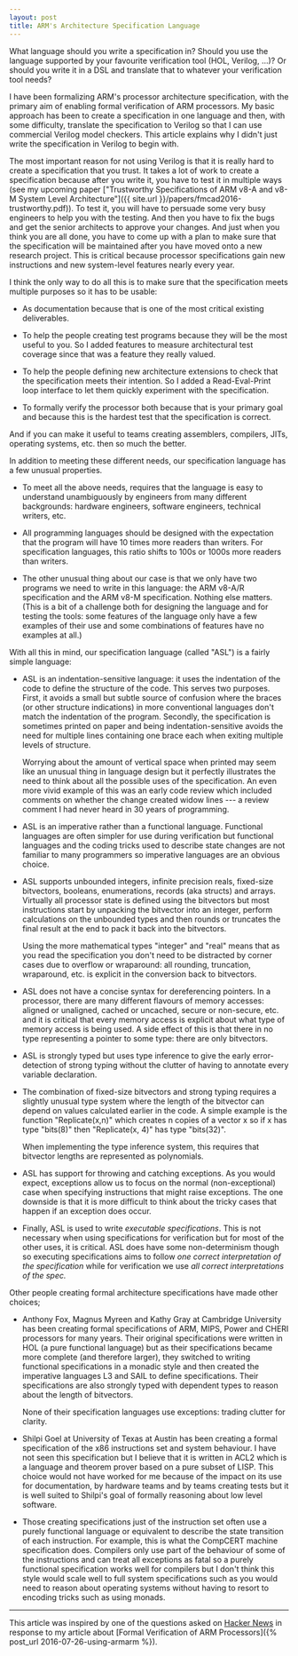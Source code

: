 ```yaml
---
layout: post
title: ARM's Architecture Specification Language
---
```


What language should you write a specification in?  Should you use the language
supported by your favourite verification tool (HOL, Verilog, ...)?
Or should you write it in a DSL and translate that to whatever your
verification tool needs?

I have been formalizing ARM's processor architecture specification, with the
primary aim of enabling formal verification of ARM processors.
My basic approach has been to create a specification in one language
and then, with some difficulty, translate the specification to Verilog
so that I can use commercial Verilog model checkers.
This article explains why I didn't just write the specification in Verilog to begin with.

The most important reason for not using Verilog is that it is really hard to
create a specification that you trust.  It takes a lot of work to create
a specification because after you write it, you have to test it in multiple
ways (see my upcoming paper ["Trustworthy Specifications of ARM v8-A and v8-M
System Level Architecture"]({{ site.url }}/papers/fmcad2016-trustworthy.pdf)).
To test it, you will have to persuade some very busy engineers to help you with
the testing.  And then you have to fix the bugs and get the senior architects
to approve your changes. And just when you think you are all done, you have to
come up with a plan to make sure that the specification will be maintained
after you have moved onto a new research project.  This is critical because
processor specifications gain new instructions and new system-level features
nearly every year.

I think the only way to do all this is to make sure that the specification
meets multiple purposes so it has to be usable:

  * As documentation because that is one of the most critical existing
    deliverables.

  * To help the people creating test programs because they will be the most
    useful to you.  So I added features to measure architectural test coverage
    since that was a feature they really valued.

  * To help the people defining new architecture extensions to check that
    the specification meets their intention.  So I added a Read-Eval-Print
    loop interface to let them quickly experiment with the specification.

  * To formally verify the processor both because that is your primary goal
    and because this is the hardest test that the specification is correct.

And if you can make it useful to teams creating assemblers, compilers, JITs,
operating systems, etc. then so much the better.

In addition to meeting these different needs, our specification language has a few
unusual properties.

  * To meet all the above needs, requires that the language is easy to
    understand unambiguously by engineers from many different backgrounds:
    hardware engineers, software engineers, technical writers, etc.

  * All programming languages should be designed with the expectation that the
    program will have 10 times more readers than writers.  For specification
    languages, this ratio shifts to 100s or 1000s more readers than writers.

  * The other unusual thing about our case is that we only have two programs we
    need to write in this language: the ARM v8-A/R specification and the ARM
    v8-M specification.  Nothing else matters.  (This is a bit of a challenge
    both for designing the language and for testing the tools: some features of
    the language only have a few examples of their use and some combinations of
    features have no examples at all.)

With all this in mind, our specification language (called "ASL") is
a fairly simple language:

* ASL is an indentation-sensitive language: it uses the indentation of the code
  to define the structure of the code.  This serves two purposes.  First, it
  avoids a small but subtle source of confusion where the braces (or other
  structure indications) in more conventional languages don't match the
  indentation of the program.  Secondly, the specification is sometimes
  printed on paper and being indentation-sensitive avoids the need for
  multiple lines containing one brace each when exiting multiple
  levels of structure.

  Worrying about the amount of vertical space when printed may seem like
  an unusual thing in language design but it perfectly illustrates the
  need to think about all the possible uses of the specification.
  An even more vivid example of this was an early code review which
  included comments on whether the change created widow lines ---
  a review comment I had never heard in 30 years of programming.

* ASL is an imperative rather than a functional language.
  Functional languages are often simpler for use during verification
  but functional languages and the coding tricks used to describe
  state changes are not familiar to many programmers so imperative
  languages are an obvious choice.

* ASL supports unbounded integers, infinite precision reals, fixed-size
  bitvectors, booleans, enumerations, records (aka structs) and arrays.
  Virtually all processor state is defined using the bitvectors but most
  instructions start by unpacking the bitvector into an integer, perform
  calculations on the unbounded types and then rounds or truncates the final
  result at the end to pack it back into the bitvectors.

  Using the more mathematical types "integer" and "real" means that
  as you read the specification you don't need to be distracted by
  corner cases due to overflow or wraparound: all rounding, truncation,
  wraparound, etc. is explicit in the conversion back to bitvectors.

* ASL does not have a concise syntax for dereferencing pointers.
  In a processor, there are many different flavours of memory accesses:
  aligned or unaligned, cached or uncached, secure or non-secure, etc.
  and it is critical that every memory access is explicit about what
  type of memory access is being used.  A side effect of this is that
  there in no type representing a pointer to some type: there
  are only bitvectors.

* ASL is strongly typed but uses type inference to give the
  early error-detection of strong typing without the clutter of having
  to annotate every variable declaration.

* The combination of fixed-size bitvectors and strong typing requires
  a slightly unusual type system where the length of the bitvector
  can depend on values calculated earlier in the code.  A simple
  example is the function "Replicate(x,n)" which creates n copies
  of a vector x so if x has type "bits(8)" then "Replicate(x, 4)"
  has type "bits(32)".

  When implementing the type inference system, this requires that bitvector
  lengths are represented as polynomials.

* ASL has support for throwing and catching exceptions.  As you would expect,
  exceptions allow us to focus on the normal (non-exceptional) case
  when specifying instructions that might raise exceptions.
  The one downside is that it is more difficult to think about the tricky
  cases that happen if an exception does occur.

* Finally, ASL is used to write _executable specifications_.  This
  is not necessary when using specifications for verification but for most of the
  other uses, it is critical.
  ASL does have some non-determinism though so executing specifications
  aims to follow _one correct interpretation of the specification_
  while for verification we use _all correct interpretations of
  the spec._

Other people creating formal architecture specifications have made other
choices;

* Anthony Fox, Magnus Myreen and Kathy Gray at Cambridge University has been
  creating formal specifications of ARM, MIPS, Power and CHERI processors for
  many years.  Their original specifications were written in HOL (a pure
  functional language) but as their specifications became more complete (and
  therefore larger), they switched to writing functional specifications in
  a monadic style and then created the imperative languages L3 and SAIL to
  define specifications.  Their specifications are also strongly typed with
  dependent types to reason about the length of bitvectors.

  None of their specification languages use exceptions: trading clutter for
  clarity.

* Shilpi Goel at University of Texas at Austin has been creating a formal
  specification of the x86 instructions set and system behaviour.
  I have not seen this specification but I believe that it is written
  in ACL2 which is a language and theorem prover based on a pure subset
  of LISP.  This choice would not have worked for me because of the impact
  on its use for documentation, by hardware teams and by teams creating
  tests but it is well suited to Shilpi's goal of formally reasoning
  about low level software.

* Those creating specifications just of the instruction set often use a purely
  functional language or equivalent to describe the state transition of each
  instruction.  For example, this is what the CompCERT machine specification
  does.  Compilers only use part of the behaviour of some of the instructions
  and can treat all exceptions as fatal so a purely functional specification
  works well for compilers but I don't think this style would scale well to
  full system specifications such as you would need to reason about operating
  systems without having to resort to encoding tricks such as using monads.

---

This article was inspired by one of the questions asked on [Hacker
News](https://news.ycombinator.com/item?id=12168894) in response to my article
about [Formal Verification of ARM Processors]({% post_url
2016-07-26-using-armarm %}).
